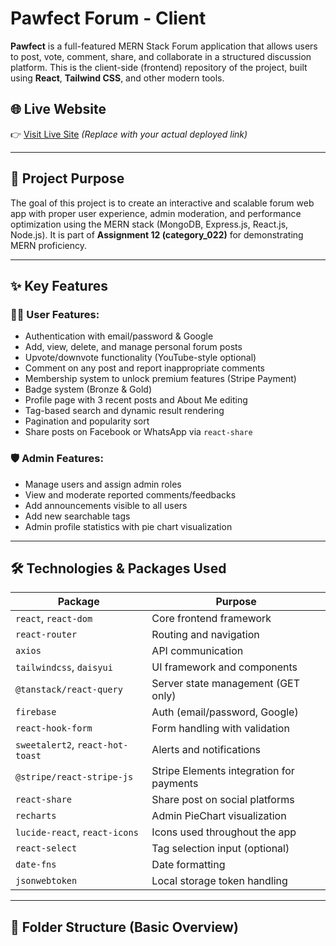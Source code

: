 # Pawfect Forum - Client

**Pawfect** is a full-featured MERN Stack Forum application that allows users to post, vote, comment, share, and collaborate in a structured discussion platform. This is the client-side (frontend) repository of the project, built using **React**, **Tailwind CSS**, and other modern tools.

## 🌐 Live Website

👉 [Visit Live Site](https://pawfect-client.vercel.app) *(Replace with your actual deployed link)*

---

## 🎯 Project Purpose

The goal of this project is to create an interactive and scalable forum web app with proper user experience, admin moderation, and performance optimization using the MERN stack (MongoDB, Express.js, React.js, Node.js). It is part of **Assignment 12 (category_022)** for demonstrating MERN proficiency.

---

## ✨ Key Features

### 🧑‍💼 User Features:
- Authentication with email/password & Google
- Add, view, delete, and manage personal forum posts
- Upvote/downvote functionality (YouTube-style optional)
- Comment on any post and report inappropriate comments
- Membership system to unlock premium features (Stripe Payment)
- Badge system (Bronze & Gold)
- Profile page with 3 recent posts and About Me editing
- Tag-based search and dynamic result rendering
- Pagination and popularity sort
- Share posts on Facebook or WhatsApp via `react-share`

### 🛡️ Admin Features:
- Manage users and assign admin roles
- View and moderate reported comments/feedbacks
- Add announcements visible to all users
- Add new searchable tags
- Admin profile statistics with pie chart visualization

---

## 🛠️ Technologies & Packages Used

| Package                        | Purpose                                      |
|--------------------------------|----------------------------------------------|
| `react`, `react-dom`            | Core frontend framework                      |
| `react-router`                  | Routing and navigation                       |
| `axios`                         | API communication                           |
| `tailwindcss`, `daisyui`        | UI framework and components                 |
| `@tanstack/react-query`         | Server state management (GET only)          |
| `firebase`                      | Auth (email/password, Google)                |
| `react-hook-form`               | Form handling with validation                |
| `sweetalert2`, `react-hot-toast` | Alerts and notifications                 |
| `@stripe/react-stripe-js`       | Stripe Elements integration for payments     |
| `react-share`                   | Share post on social platforms               |
| `recharts`                      | Admin PieChart visualization                 |
| `lucide-react`, `react-icons`   | Icons used throughout the app                |
| `react-select`                  | Tag selection input (optional)               |
| `date-fns`                      | Date formatting                              |
| `jsonwebtoken`                  | Local storage token handling                 |

---

## 🧾 Folder Structure (Basic Overview)

